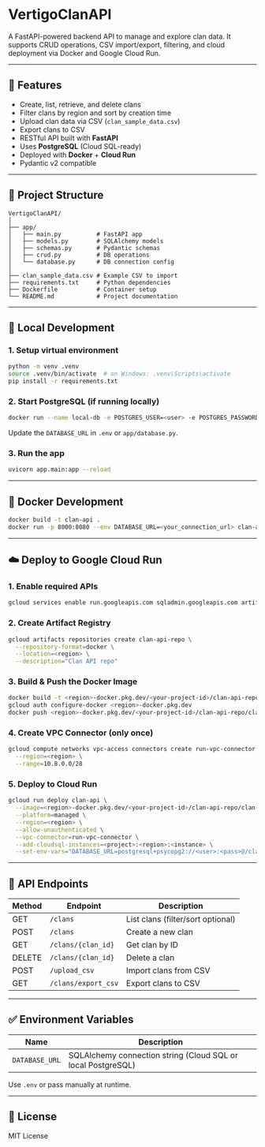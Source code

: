 
# VertigoClanAPI

A FastAPI-powered backend API to manage and explore clan data. It supports CRUD operations, CSV import/export, filtering, and cloud deployment via Docker and Google Cloud Run.

---

## 🔧 Features

- Create, list, retrieve, and delete clans
- Filter clans by region and sort by creation time
- Upload clan data via CSV (`clan_sample_data.csv`)
- Export clans to CSV
- RESTful API built with **FastAPI**
- Uses **PostgreSQL** (Cloud SQL-ready)
- Deployed with **Docker** + **Cloud Run**
- Pydantic v2 compatible

---

## 📁 Project Structure

```
VertigoClanAPI/
│
├── app/
│   ├── main.py          # FastAPI app
│   ├── models.py        # SQLAlchemy models
│   ├── schemas.py       # Pydantic schemas
│   ├── crud.py          # DB operations
│   └── database.py      # DB connection config
│
├── clan_sample_data.csv # Example CSV to import
├── requirements.txt     # Python dependencies
├── Dockerfile           # Container setup
└── README.md            # Project documentation
```

---

## 🚀 Local Development

### 1. Setup virtual environment

```bash
python -m venv .venv
source .venv/bin/activate  # on Windows: .venv\Scripts\activate
pip install -r requirements.txt
```

### 2. Start PostgreSQL (if running locally)

```bash
docker run --name local-db -e POSTGRES_USER=<user> -e POSTGRES_PASSWORD=<pass> -e POSTGRES_DB=clandb -p 5432:5432 -d postgres
```

Update the `DATABASE_URL` in `.env` or `app/database.py`.

### 3. Run the app

```bash
uvicorn app.main:app --reload
```

---

## 🐳 Docker Development

```bash
docker build -t clan-api .
docker run -p 8000:8080 --env DATABASE_URL=<your_connection_url> clan-api
```

---

## ☁️ Deploy to Google Cloud Run

### 1. Enable required APIs

```bash
gcloud services enable run.googleapis.com sqladmin.googleapis.com artifactregistry.googleapis.com
```

### 2. Create Artifact Registry

```bash
gcloud artifacts repositories create clan-api-repo \
  --repository-format=docker \
  --location=<region> \
  --description="Clan API repo"
```

### 3. Build & Push the Docker Image

```bash
docker build -t <region>-docker.pkg.dev/<your-project-id>/clan-api-repo/clan-api .
gcloud auth configure-docker <region>-docker.pkg.dev
docker push <region>-docker.pkg.dev/<your-project-id>/clan-api-repo/clan-api
```

### 4. Create VPC Connector (only once)

```bash
gcloud compute networks vpc-access connectors create run-vpc-connector \
  --region=<region> \
  --range=10.8.0.0/28
```

### 5. Deploy to Cloud Run

```bash
gcloud run deploy clan-api \
  --image=<region>-docker.pkg.dev/<your-project-id>/clan-api-repo/clan-api \
  --platform=managed \
  --region=<region> \
  --allow-unauthenticated \
  --vpc-connector=run-vpc-connector \
  --add-cloudsql-instances=<project>:<region>:<instance> \
  --set-env-vars="DATABASE_URL=postgresql+psycopg2://<user>:<pass>@/clandb?host=/cloudsql/<project>:<region>:<instance>"
```

---

## 📡 API Endpoints

| Method | Endpoint               | Description                        |
|--------|------------------------|------------------------------------|
| GET    | `/clans`               | List clans (filter/sort optional) |
| POST   | `/clans`               | Create a new clan                  |
| GET    | `/clans/{clan_id}`     | Get clan by ID                     |
| DELETE | `/clans/{clan_id}`     | Delete a clan                      |
| POST   | `/upload_csv`          | Import clans from CSV              |
| GET    | `/clans/export_csv`    | Export clans to CSV                |

---

## ✅ Environment Variables

| Name          | Description                          |
|---------------|--------------------------------------|
| `DATABASE_URL`| SQLAlchemy connection string (Cloud SQL or local PostgreSQL) |

Use `.env` or pass manually at runtime.

---

## 📜 License

MIT License